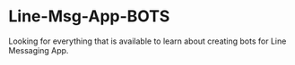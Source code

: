 # Line-Msg-App-BOTS
Looking for everything that is available to learn about creating bots for Line Messaging App. 
